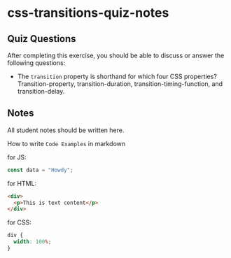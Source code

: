 # css-transitions-quiz-notes

## Quiz Questions

After completing this exercise, you should be able to discuss or answer the following questions:

- The `transition` property is shorthand for which four CSS properties?
Transition-property, transition-duration, transition-timing-function, and transition-delay.

## Notes

All student notes should be written here.


How to write `Code Examples` in markdown

for JS:

```javascript
const data = "Howdy";
```

for HTML:

```html
<div>
  <p>This is text content</p>
</div>
```

for CSS:

```css
div {
  width: 100%;
}
```
